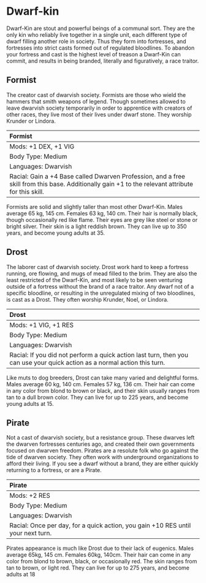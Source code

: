 # Dwarf-kin

Dwarf-Kin are stout and powerful beings of a communal sort. They are the only
kin who reliably live together in a single unit, each different type of dwarf
filling another role in society. Thus they form into fortresses, and fortresses
into strict casts formed out of regulated bloodlines. To abandon your fortress
and cast is the highest level of treason a Dwarf-Kin can commit, and results in
being branded, literally and figuratively, a race traitor.

## Formist

The creator cast of dwarvish society. Formists are those who wield the hammers
that smith weapons of legend. Though sometimes allowed to leave dwarvish society
temporarily in order to apprentice with creators of other races, they live most
of their lives under dwarf stone. They worship Krunder or Lindora.

| Formist                                                                      |
|:-----------------------------------------------------------------------------|
| Mods: +1 DEX, +1 VIG                                                         |
| Body Type: Medium                                                            |
| Languages: Dwarvish                                                          |
| Racial: Gain a +4 Base called Dwarven Profession, and a free skill from this base. Additionally gain +1 to the relevant attribute for this skill. |

Formists are solid and slightly taller than most other Dwarf-Kin. Males average
65 kg, 145 cm. Females 63 kg, 140 cm. Their hair is normally black, though
occasionally red like flame. Their eyes are grey like steel or stone or bright
silver. Their skin is a light reddish brown. They can live up to 350 years, and
become young adults at 35.

## Drost

The laborer cast of dwarvish society. Drost work hard to keep a fortress
running, ore flowing, and mugs of mead filled to the brim. They are also the
least restricted of the Dwarf-Kin, and most likely to be seen venturing outside
of a fortress without the brand of a race traitor. Any dwarf not of a specific
bloodline, or resulting in the unregulated mixing of two bloodlines, is cast as
a Drost. They often worship Krunder, Noel, or Lindora.

| Drost                                                                        |
|:-----------------------------------------------------------------------------|
| Mods: +1 VIG, +1 RES                                                         |
| Body Type: Medium                                                            |
| Languages: Dwarvish                                                          |
| Racial: If you did not perform a quick action last turn, then you can use your quick action as a normal action this turn. |

Like muts to dog breeders, Drost can take many varied and delightful forms.
Males average 60 kg, 140 cm. Females 57 kg, 136 cm. Their hair can come in any
color from blond to brown or black, and their skin usually ranges from tan to a
dull brown color. They can live for up to 225 years, and become young adults at
15.

## Pirate

Not a cast of dwarvish society, but a resistance group. These dwarves left the
dwarven fortresses centuries ago, and created their own governments focused on
dwarven freedom. Pirates are a resolute folk who go against the tide of dwarven
society. They often work with underground organizations to afford their living.
If you see a dwarf without a brand, they are either quickly returning to a
fortress, or are a Pirate.

| Pirate                                                                       |
|:-----------------------------------------------------------------------------|
| Mods: +2 RES                                                                 |
| Body Type: Medium                                                            |
| Languages: Dwarvish                                                          |
| Racial: Once per day, for a quick action, you gain +10 RES until your next turn. |

Pirates appearance is much like Drost due to their lack of eugenics. Males
average 65kg, 145 cm. Females 60kg, 140cm. Their hair can come in any color from
blond to brown, black, or occasionally red. The skin ranges from tan to brown,
or light red. They can live for up to 275 years, and become adults at 18
